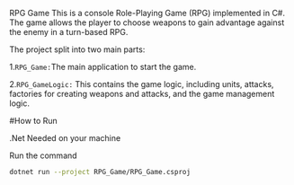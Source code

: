 RPG Game
This is a console Role-Playing Game (RPG) implemented in C#. The game allows the player to choose weapons to gain advantage against the enemy in a turn-based RPG.

The project split into two main parts:

1.```RPG_Game:```The main application to start the game.

2.```RPG_GameLogic:``` This contains the game logic, including units, attacks, factories for creating weapons and attacks, and the game management logic.

#How to Run

.Net Needed on your machine

Run the command
```sh
dotnet run --project RPG_Game/RPG_Game.csproj
```
